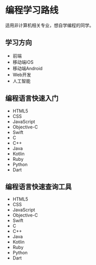 # 编程学习路线

适用非计算机相关专业，想自学编程的同学。

## 学习方向

* 前端
* 移动端iOS
* 移动端Android
* Web开发
* 人工智能

## 编程语言快速入门

* HTML5
* CSS
* JavaScript
* Objective-C
* Swift
* C
* C++
* Java
* Kotlin
* Ruby
* Python
* Dart

## 编程语言快速查询工具

* HTML5
* CSS
* JavaScript
* Objective-C
* Swift
* C
* C++
* Java
* Kotlin
* Ruby
* Python
* Dart